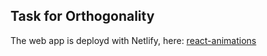 ## Task for Orthogonality

The web app is deployd with Netlify, here: [react-animations](https://react-animations.netlify.app/)
